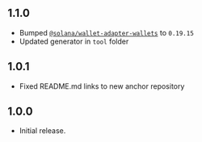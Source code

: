 ## 1.1.0
* Bumped [`@solana/wallet-adapter-wallets`](https://www.npmjs.com/package/@solana/wallet-adapter-wallets) to `0.19.15`
* Updated generator in `tool` folder

## 1.0.1
* Fixed README.md links to new anchor repository

## 1.0.0
* Initial release.
